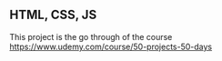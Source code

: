 ## HTML, CSS, JS

This project is the go through of the course https://www.udemy.com/course/50-projects-50-days